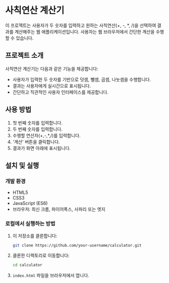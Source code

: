 # 사칙연산 계산기

이 프로젝트는 사용자가 두 숫자를 입력하고 원하는 사칙연산(+, -, *, /)을 선택하여 결과를 계산해주는 웹 애플리케이션입니다. 사용자는 웹 브라우저에서 간단한 계산을 수행할 수 있습니다.

## 프로젝트 소개

사칙연산 계산기는 다음과 같은 기능을 제공합니다:

- 사용자가 입력한 두 숫자를 기반으로 덧셈, 뺄셈, 곱셈, 나눗셈을 수행합니다.
- 결과는 사용자에게 실시간으로 표시됩니다.
- 간단하고 직관적인 사용자 인터페이스를 제공합니다.

## 사용 방법

1. 첫 번째 숫자를 입력합니다.
2. 두 번째 숫자를 입력합니다.
3. 수행할 연산자(+,-,*,/)를 입력합니다.
4. '계산' 버튼을 클릭합니다.
5. 결과가 화면 아래에 표시됩니다.

## 설치 및 실행

### 개발 환경

- HTML5
- CSS3
- JavaScript (ES6)
- 브라우저: 최신 크롬, 파이어폭스, 사파리 또는 엣지

### 로컬에서 실행하는 방법

1. 이 저장소를 클론합니다:
    ```bash
    git clone https://github.com/your-username/calculator.git
    ```

2. 클론한 디렉토리로 이동합니다:
    ```bash
    cd calculator
    ```

3. `index.html` 파일을 브라우저에서 엽니다.
